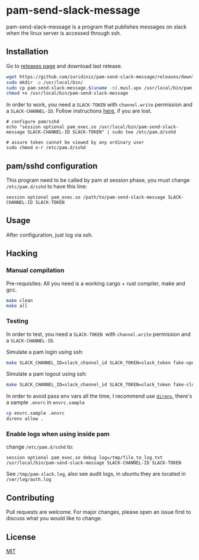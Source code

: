 # pam-send-slack-message

pam-send-slack-message is a program that publishes messages on slack when the linux server is accessed through ssh.

## Installation

Go to [releases page](https://github.com/iuridiniz/pam-send-slack-message/releases) and download last release.

```bash
wget https://github.com/iuridiniz/pam-send-slack-message/releases/download/v0.1.0/pam-send-slack-message.$(uname -m).musl.upx
sudo mkdir -p /usr/local/bin/
sudo cp pam-send-slack-message.$(uname -m).musl.upx /usr/local/bin/pam-send-slack-message
chmod +x /usr/local/bin/pam-send-slack-message
```

In order to work, you need a `SLACK-TOKEN` with `channel.write` permission and a `SLACK-CHANNEL-ID`. Follow instructions [here](https://api.slack.com/messaging/sending), if you are lost.
```
# configure pam/sshd
echo "session optional pam_exec.so /usr/local/bin/pam-send-slack-message SLACK-CHANNEL-ID SLACK-TOKEN" | sudo tee /etc/pam.d/sshd 

# assure token cannot be viewed by any ordinary user 
sudo chmod o-r /etc/pam.d/sshd
```

## pam/sshd configuration

This program need to be called by pam at session phase, you must change `/etc/pam.d/sshd` to have this line:

```
session optional pam_exec.so /path/to/pam-send-slack-message SLACK-CHANNEL-ID SLACK-TOKEN
```

## Usage

After configuration, just log via ssh.

## Hacking

### Manual compilation

Pre-requisites: All you need is a working cargo + rust compiler, make and gcc.

```bash
make clean
make all
```

### Testing

In order to test, you need a `SLACK-TOKEN `with `channel.write` permission and a `SLACK-CHANNEL-ID`.

Simulate a pam login using ssh:

```bash
make SLACK_CHANNEL_ID=slack_channel_id SLACK_TOKEN=slack_token fake-open-session
``` 

Simulate a pam logout using ssh:

```bash
make SLACK_CHANNEL_ID=slack_channel_id SLACK_TOKEN=slack_token fake-close-session
```

In order to avoid pass env vars all the time, I recommend use [`direnv`](https://direnv.net/), there's a sample `.envrc` in `envrc.sample`

```bash
cp envrc.sample .envrc
direnv allow .
```

### Enable logs when using inside pam

change `/etc/pam.d/sshd` to:

```
session optional pam_exec.so debug log=/tmp/file_to_log.txt /usr/local/bin/pam-send-slack-message SLACK-CHANNEL-ID SLACK-TOKEN
```

See `/tmp/pam-slack.log`, also see audit logs, in ubuntu they are located in `/var/log/auth.log`


## Contributing
Pull requests are welcome. For major changes, please open an issue first to discuss what you would like to change.

## License
[MIT](https://choosealicense.com/licenses/mit/)
